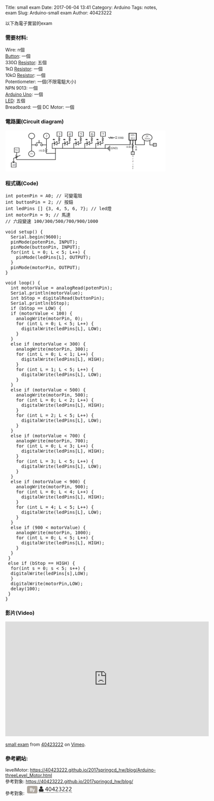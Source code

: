 Title: small exam
Date: 2017-06-04 13:41
Category: Arduino
Tags: notes, exam
Slug: Arduino-small exam
Author: 40423222

以下為電子實習的exam

<!-- PELICAN_END_SUMMARY -->

### 需要材料:
Wire: n個<br/>
<a href="https://40423222.github.io/2017springcd_hw/blog/Arduino-Button-part.html">Button</a>: 一個<br/>
330Ω <a href="https://40423222.github.io/2017springcd_hw/blog/Arduino-Resistance.html">Resistor</a>: 五個<br/>
1kΩ <a href="https://40423222.github.io/2017springcd_hw/blog/Arduino-Resistance.html">Resistor</a>: 一個<br/>
10kΩ <a href="https://40423222.github.io/2017springcd_hw/blog/Arduino-Resistance.html">Resistor</a>: 一個<br/>
Potentiometer: 一個(不限電駔大小)<br/>
NPN 9013: 一個<br>
<a href="http://coopermaa2nd.blogspot.tw/2011/05/arduino.html">Arduino Uno</a>: 一個<br/>
<a href="https://40423222.github.io/2017springcd_hw/blog/Arduino-LED.html">LED</a>: 五個<br/>
Breadboard: 一個
DC Motor: 一個



### 電路圖(Circuit diagram)

<img src="./../data/Arduino/small exam/levelMotor.png" width="800" />

### 程式碼(Code)

<pre class="brush: python">
int potenPin = A0; // 可變電阻
int buttonPin = 2; // 按鈕
int ledPins [] {3, 4, 5, 6, 7}; // led燈
int motorPin = 9; // 馬達
// 六段變速 100/300/500/700/900/1000

void setup() {
  Serial.begin(9600);
  pinMode(potenPin, INPUT);
  pinMode(buttonPin, INPUT);
  for(int L = 0; L < 5; L++) {
    pinMode(ledPins[L], OUTPUT);
  }
  pinMode(motorPin, OUTPUT);
}

void loop() {
  int motorValue = analogRead(potenPin);
  Serial.println(motorValue);
  int bStop = digitalRead(buttonPin);
  Serial.println(bStop); 
  if (bStop == LOW) {
  if (motorValue < 100) {
    analogWrite(motorPin, 0);
    for (int L = 0; L < 5; L++) {
      digitalWrite(ledPins[L], LOW);
    }
  }
  else if (motorValue < 300) {
    analogWrite(motorPin, 300);
    for (int L = 0; L < 1; L++) {
      digitalWrite(ledPins[L], HIGH);
    }
    for (int L = 1; L < 5; L++) {
      digitalWrite(ledPins[L], LOW);
    }
  }
  else if (motorValue < 500) {
    analogWrite(motorPin, 500);
    for (int L = 0; L < 2; L++) {
      digitalWrite(ledPins[L], HIGH);
    }
    for (int L = 2; L < 5; L++) {
      digitalWrite(ledPins[L], LOW);
    }
  }
  else if (motorValue < 700) {
    analogWrite(motorPin, 700);
    for (int L = 0; L < 3; L++) {
      digitalWrite(ledPins[L], HIGH);
    }
    for (int L = 3; L < 5; L++) {
      digitalWrite(ledPins[L], LOW);
    }
  }
  else if (motorValue < 900) {
    analogWrite(motorPin, 900);
    for (int L = 0; L < 4; L++) {
      digitalWrite(ledPins[L], HIGH);
    }
    for (int L = 4; L < 5; L++) {
      digitalWrite(ledPins[L], LOW);
    }
  }
  else if (900 < motorValue) {
    analogWrite(motorPin, 1000);
    for (int L = 0; L < 5; L++) {
      digitalWrite(ledPins[L], HIGH);
    }
  }
 }
 else if (bStop == HIGH) {
  for(int s = 0; s < 5; s++) {
  digitalWrite(ledPins[s],LOW);
  }
  digitalWrite(motorPin,LOW);
  delay(100);
 }
}
</pre>



### 影片(Video)
<iframe src="https://player.vimeo.com/video/220175906" width="640" height="360" frameborder="0" webkitallowfullscreen mozallowfullscreen allowfullscreen></iframe>
<p><a href="https://vimeo.com/220175906">small exam</a> from <a href="https://vimeo.com/user57795652">40423222</a> on <a href="https://vimeo.com">Vimeo</a>.</p>



### 參考網站:
levelMotor:
<a href="https://40423222.github.io/2017springcd_hw/blog/Arduino-threeLevel_Motor.html">https://40423222.github.io/2017springcd_hw/blog/Arduino-threeLevel_Motor.html</a><br/>
參考對象:
<a href="https://40423222.github.io/2017springcd_hw/blog/">https://40423222.github.io/2017springcd_hw/blog/</a><br/>
參考對象:
<img src="./../data/Arduino/Button/part/40423222.png" width="150" /><br/>